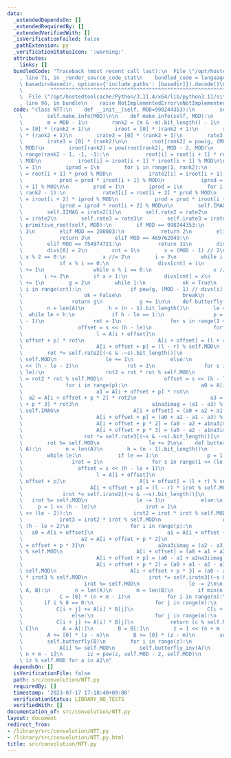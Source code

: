 ```yaml
---
data:
  _extendedDependsOn: []
  _extendedRequiredBy: []
  _extendedVerifiedWith: []
  _isVerificationFailed: false
  _pathExtension: py
  _verificationStatusIcon: ':warning:'
  attributes:
    links: []
  bundledCode: "Traceback (most recent call last):\n  File \"/opt/hostedtoolcache/Python/3.11.4/x64/lib/python3.11/site-packages/onlinejudge_verify/documentation/build.py\"\
    , line 71, in _render_source_code_stat\n    bundled_code = language.bundle(stat.path,\
    \ basedir=basedir, options={'include_paths': [basedir]}).decode()\n          \
    \         ^^^^^^^^^^^^^^^^^^^^^^^^^^^^^^^^^^^^^^^^^^^^^^^^^^^^^^^^^^^^^^^^^^^^^^^^^^^^^^^^^\n\
    \  File \"/opt/hostedtoolcache/Python/3.11.4/x64/lib/python3.11/site-packages/onlinejudge_verify/languages/python.py\"\
    , line 96, in bundle\n    raise NotImplementedError\nNotImplementedError\n"
  code: "class NTT:\n    def __init__(self, MOD=998244353):\n        self.MOD = MOD\n\
    \        self.make_info(MOD)\n\n    def make_info(self, MOD):\n        g = self.primitive_root(MOD)\n\
    \        m = MOD - 1\n        rank2 = (m & -m).bit_length() - 1\n        root\
    \ = [0] * (rank2 + 1)\n        iroot = [0] * (rank2 + 1)\n        rate2 = [0]\
    \ * (rank2 + 1)\n        irate2 = [0] * (rank2 + 1)\n        rate3 = [0] * (rank2)\n\
    \        irate3 = [0] * (rank2)\n\n        root[rank2] = pow(g, (MOD - 1) >> rank2,\
    \ MOD)\n        iroot[rank2] = pow(root[rank2], MOD - 2, MOD)\n        for i in\
    \ range(rank2 - 1, -1, -1):\n            root[i] = root[i + 1] * root[i + 1] %\
    \ MOD\n            iroot[i] = iroot[i + 1] * iroot[i + 1] % MOD\n\n        prod\
    \ = 1\n        iprod = 1\n        for i in range(1, rank2):\n            rate2[i]\
    \ = root[i + 1] * prod % MOD\n            irate2[i] = iroot[i + 1] * iprod % MOD\n\
    \            prod = prod * iroot[i + 1] % MOD\n            iprod = iprod * root[i\
    \ + 1] % MOD\n\n        prod = 1\n        iprod = 1\n        for i in range(1,\
    \ rank2 - 1):\n            rate3[i] = root[i + 2] * prod % MOD\n            irate3[i]\
    \ = iroot[i + 2] * iprod % MOD\n            prod = prod * iroot[i + 2] % MOD\n\
    \            iprod = iprod * root[i + 2] % MOD\n\n        self.IMAG = rate2[1]\n\
    \        self.IIMAG = irate2[1]\n        self.rate2 = rate2\n        self.irate2\
    \ = irate2\n        self.rate3 = rate3\n        self.irate3 = irate3\n\n    def\
    \ primitive_root(self, MOD):\n        if MOD == 998244353:\n            return\
    \ 3\n        elif MOD == 200003:\n            return 2\n        elif MOD == 167772161:\n\
    \            return 3\n        elif MOD == 469762049:\n            return 3\n\
    \        elif MOD == 754974721:\n            return 11\n        divs = [0] * 20\n\
    \        divs[0] = 2\n        cnt = 1\n        x = (MOD - 1) // 2\n        while\
    \ x % 2 == 0:\n            x //= 2\n        i = 3\n        while i * i <= x:\n\
    \            if x % i == 0:\n                divs[cnt] = i\n                cnt\
    \ += 1\n                while x % i == 0:\n                    x //= i\n     \
    \       i += 2\n        if x > 1:\n            divs[cnt] = x\n            cnt\
    \ += 1\n        g = 2\n        while 1:\n            ok = True\n            for\
    \ i in range(cnt):\n                if pow(g, (MOD - 1) // divs[i], MOD) == 1:\n\
    \                    ok = False\n                    break\n            if ok:\n\
    \                return g\n            g += 1\n\n    def butterfly(self, A):\n\
    \        n = len(A)\n        h = (n - 1).bit_length()\n        le = 0\n      \
    \  while le < h:\n            if h - le == 1:\n                p = 1 << (h - le\
    \ - 1)\n                rot = 1\n                for s in range(1 << le):\n  \
    \                  offset = s << (h - le)\n                    for i in range(p):\n\
    \                        l = A[i + offset]\n                        r = A[i +\
    \ offset + p] * rot\n                        A[i + offset] = (l + r) % self.MOD\n\
    \                        A[i + offset + p] = (l - r) % self.MOD\n            \
    \        rot *= self.rate2[(~s & -~s).bit_length()]\n                    rot %=\
    \ self.MOD\n                le += 1\n            else:\n                p = 1\
    \ << (h - le - 2)\n                rot = 1\n                for s in range(1 <<\
    \ le):\n                    rot2 = rot * rot % self.MOD\n                    rot3\
    \ = rot2 * rot % self.MOD\n                    offset = s << (h - le)\n      \
    \              for i in range(p):\n                        a0 = A[i + offset]\n\
    \                        a1 = A[i + offset + p] * rot\n                      \
    \  a2 = A[i + offset + p * 2] * rot2\n                        a3 = A[i + offset\
    \ + p * 3] * rot3\n                        a1na3imag = (a1 - a3) % self.MOD *\
    \ self.IMAG\n                        A[i + offset] = (a0 + a2 + a1 + a3) % self.MOD\n\
    \                        A[i + offset + p] = (a0 + a2 - a1 - a3) % self.MOD\n\
    \                        A[i + offset + p * 2] = (a0 - a2 + a1na3imag) % self.MOD\n\
    \                        A[i + offset + p * 3] = (a0 - a2 - a1na3imag) % self.MOD\n\
    \                    rot *= self.rate3[(~s & -~s).bit_length()]\n            \
    \        rot %= self.MOD\n                le += 2\n\n    def butterfly_inv(self,\
    \ A):\n        n = len(A)\n        h = (n - 1).bit_length()\n        le = h\n\
    \        while le:\n            if le == 1:\n                p = 1 << (h - le)\n\
    \                irot = 1\n                for s in range(1 << (le - 1)):\n  \
    \                  offset = s << (h - le + 1)\n                    for i in range(p):\n\
    \                        l = A[i + offset]\n                        r = A[i +\
    \ offset + p]\n                        A[i + offset] = (l + r) % self.MOD\n  \
    \                      A[i + offset + p] = (l - r) * irot % self.MOD\n       \
    \             irot *= self.irate2[(~s & -~s).bit_length()]\n                 \
    \   irot %= self.MOD\n                le -= 1\n            else:\n           \
    \     p = 1 << (h - le)\n                irot = 1\n                for s in range(1\
    \ << (le - 2)):\n                    irot2 = irot * irot % self.MOD\n        \
    \            irot3 = irot2 * irot % self.MOD\n                    offset = s <<\
    \ (h - le + 2)\n                    for i in range(p):\n                     \
    \   a0 = A[i + offset]\n                        a1 = A[i + offset + p]\n     \
    \                   a2 = A[i + offset + p * 2]\n                        a3 = A[i\
    \ + offset + p * 3]\n                        a2na3iimag = (a2 - a3) * self.IIMAG\
    \ % self.MOD\n                        A[i + offset] = (a0 + a1 + a2 + a3) % self.MOD\n\
    \                        A[i + offset + p] = (a0 - a1 + a2na3iimag) * irot % self.MOD\n\
    \                        A[i + offset + p * 2] = (a0 + a1 - a2 - a3) * irot2 %\
    \ self.MOD\n                        A[i + offset + p * 3] = (a0 - a1 - a2na3iimag)\
    \ * irot3 % self.MOD\n                    irot *= self.irate3[(~s & -~s).bit_length()]\n\
    \                    irot %= self.MOD\n                le -= 2\n\n    def multiply(self,\
    \ A, B):\n        n = len(A)\n        m = len(B)\n        if min(n, m) <= 60:\n\
    \            C = [0] * (n + m - 1)\n            for i in range(n):\n         \
    \       if i % 8 == 0:\n                    for j in range(m):\n             \
    \           C[i + j] += A[i] * B[j]\n                        C[i + j] %= self.MOD\n\
    \                else:\n                    for j in range(m):\n             \
    \           C[i + j] += A[i] * B[j]\n            return [c % self.MOD for c in\
    \ C]\n        A = A[:]\n        B = B[:]\n        z = 1 << (n + m - 2).bit_length()\n\
    \        A += [0] * (z - n)\n        B += [0] * (z - m)\n        self.butterfly(A)\n\
    \        self.butterfly(B)\n        for i in range(z):\n            A[i] *= B[i]\n\
    \            A[i] %= self.MOD\n        self.butterfly_inv(A)\n        A = A[:\
    \ n + m - 1]\n        iz = pow(z, self.MOD - 2, self.MOD)\n        return [a *\
    \ iz % self.MOD for a in A]\n"
  dependsOn: []
  isVerificationFile: false
  path: src/convolution/NTT.py
  requiredBy: []
  timestamp: '2023-07-17 17:18:40+09:00'
  verificationStatus: LIBRARY_NO_TESTS
  verifiedWith: []
documentation_of: src/convolution/NTT.py
layout: document
redirect_from:
- /library/src/convolution/NTT.py
- /library/src/convolution/NTT.py.html
title: src/convolution/NTT.py
---
```

